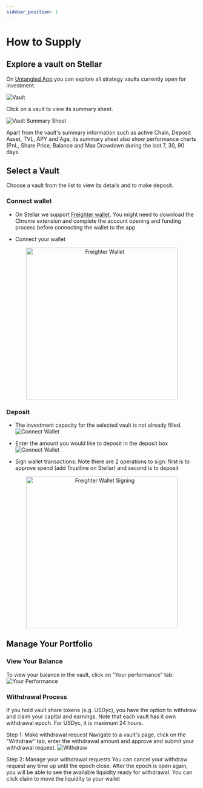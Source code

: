```yaml
---
sidebar_position: 1
---
```


# How to Supply
## Explore a vault on Stellar

On [Untangled App](https://stellar.untangled.finance) you can explore all strategy vaults currently open for investment.

![Vault](../../credio/img/Stellar-Vault-list.png)

Click on a vault to view its summary sheet.

![Vault Summary Sheet](../../credio/img/Stellar-Vault-Summary-Sheet.png)

Apart from the vault's summary information such as active Chain, Deposit Asset, TVL, APY and Age, its summary sheet also show performance charts (PnL, Share Price, Balance and Max Drawdown during the last 7, 30, 90 days.


## Select a Vault

Choose a vault from the list to view its details and to make deposit.

### Connect wallet

- On Stellar we support [Freighter wallet](https://chromewebstore.google.com/detail/freighter/bcacfldlkkdogcmkkibnjlakofdplcbk?hl=en). You might need to download the Chrome extension and complete the account opening and funding process before connecting the wallet to the app



- Connect your wallet
<p align="center">
  <img src="../../credio/img/Stellar-vault-Freighter.png" alt="Freighter Wallet" width="400"/>
</p>


### Deposit 
- The investment capacity for the selected vault is not already filled.
![Connect Wallet](../../credio/img/Stellar-Vault-Connect-Wallet.png)

- Enter the amount you would like to deposit in the deposit box
  ![Connect Wallet](../../credio/img/Stellar-Vault-Deposit.png)

- Sign wallet transactions: Note there are 2 operations to sign: first is to approve spend (add Trustline on Stellar) and second is to deposit  

<p align="center">
  <img src="../../credio/img/Stellar-Vault-Freighter-Signing.png" alt="Freighter Wallet Signing" width="400"/>
</p>

## Manage Your Portfolio

### View Your Balance
To view your balance in the vault, click on "Your performance" tab:
![Your Performance](../../credio/img/Stellar-Vault-Your-Performance.png)

### Withdrawal Process
If you hold vault share tokens (e.g. USDyc), you have the option to withdraw and claim your capital and earnings. Note that each vault has it own withdrawal epoch. For USDyc, it is maximum 24 hours.

Step 1: Make withdrawal request
Navigate to a vault's page, click on the "Withdraw" tab, enter the withdrawal amount and approve and submit your withdrawal request.
![Withdraw](../../credio/img/Stellar-Vault-Withdraw.png)

Step 2: Manage your withdrawal requests
You can cancel your withdraw request any time up until the epoch close. After the epoch is open again, you will be able to see the available liquidity ready for withdrawal. You can click claim to move the liquidity to your wallet
